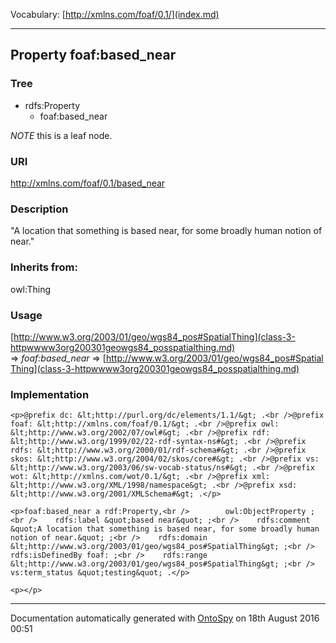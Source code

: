 Vocabulary: [http://xmlns.com/foaf/0.1/](index.md) 



---	
	




    


## Property foaf:based_near


### Tree

* rdfs:Property
    * foaf:based_near





*NOTE* this is a leaf node.


### URI
http://xmlns.com/foaf/0.1/based_near

### Description
&quot;A location that something is based near, for some broadly human notion of near.&quot;


### Inherits from:
owl:Thing



### Usage


[http://www.w3.org/2003/01/geo/wgs84_pos#SpatialThing](class-3-httpwwww3org200301geowgs84_posspatialthing.md) 
=&gt;&nbsp;_foaf:based_near_&nbsp;=&gt;&nbsp;[http://www.w3.org/2003/01/geo/wgs84_pos#SpatialThing](class-3-httpwwww3org200301geowgs84_posspatialthing.md)

### Implementation
```
<p>@prefix dc: &lt;http://purl.org/dc/elements/1.1/&gt; .<br />@prefix foaf: &lt;http://xmlns.com/foaf/0.1/&gt; .<br />@prefix owl: &lt;http://www.w3.org/2002/07/owl#&gt; .<br />@prefix rdf: &lt;http://www.w3.org/1999/02/22-rdf-syntax-ns#&gt; .<br />@prefix rdfs: &lt;http://www.w3.org/2000/01/rdf-schema#&gt; .<br />@prefix skos: &lt;http://www.w3.org/2004/02/skos/core#&gt; .<br />@prefix vs: &lt;http://www.w3.org/2003/06/sw-vocab-status/ns#&gt; .<br />@prefix wot: &lt;http://xmlns.com/wot/0.1/&gt; .<br />@prefix xml: &lt;http://www.w3.org/XML/1998/namespace&gt; .<br />@prefix xsd: &lt;http://www.w3.org/2001/XMLSchema#&gt; .</p>

<p>foaf:based_near a rdf:Property,<br />        owl:ObjectProperty ;<br />    rdfs:label &quot;based near&quot; ;<br />    rdfs:comment &quot;A location that something is based near, for some broadly human notion of near.&quot; ;<br />    rdfs:domain &lt;http://www.w3.org/2003/01/geo/wgs84_pos#SpatialThing&gt; ;<br />    rdfs:isDefinedBy foaf: ;<br />    rdfs:range &lt;http://www.w3.org/2003/01/geo/wgs84_pos#SpatialThing&gt; ;<br />    vs:term_status &quot;testing&quot; .</p>

<p></p>
```










---

Documentation automatically generated with [OntoSpy](http://ontospy.readthedocs.org/ "Open") on 18th August 2016 00:51